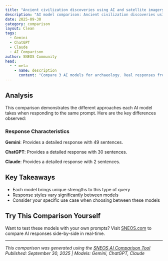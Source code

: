 ```yaml
---
title: "Ancient civilization discoveries using AI and satellite imagery"
description: "AI model comparison: Ancient civilization discoveries using AI and satellite imagery..."
date: 2025-09-30
category: comparison
layout: Clean
tags:
  - Gemini
  - ChatGPT
  - Claude
  - AI Comparison
author: SNEOS Community
head:
  - - meta
    - name: description
      content: "Compare 3 AI models for archaeology. Real responses from Gemini, ChatGPT, Claude with detailed analysis."
---
```


<ChatComparison
  title="Ancient civilization discoveries using AI and satellite imagery"
  prompt="Ancient civilization discoveries using AI and satellite imagery"
  :responses='{
    "Gemini": "The combination of AI and satellite imagery is revolutionizing archaeology and the discovery of ancient civilizations, offering unprecedented capabilities to identify, analyze, and understand past societies. Here\u0027s a breakdown of the exciting discoveries and applications:\n\n**How AI and Satellite Imagery Work Together:**\n\n*   **Satellite Imagery:**  Provides broad-scale views of the Earth\u0027s surface.  Different types of satellite data (optical, radar, multispectral) can reveal subtle variations in vegetation, soil moisture, and surface features invisible to the naked eye.  Declassified spy satellite imagery from the Cold War era is proving particularly valuable.\n*   **AI Algorithms:**\n    *   **Machine Learning (ML):**  Trained on known archaeological sites and features to recognize similar patterns in satellite imagery. This allows for automated detection of potential sites over vast areas, a task impossible for humans alone.\n    *   **Deep Learning:**  A more advanced form of ML, deep learning algorithms can identify even more complex and subtle patterns, distinguishing between natural features and human-made structures.\n    *   **Object Detection:** AI can be trained to identify specific objects or features of archaeological interest, such as mounds, walls, roads, or ancient agricultural fields.\n    *   **Change Detection:**  AI can compare satellite images taken over time to identify changes in the landscape that might indicate looting, erosion, or the growth of modern settlements that could threaten archaeological sites.\n\n**Key Discoveries and Applications:**\n\n1.  **Identification of New Archaeological Sites:**\n\n    *   **Mesopotamia (Iraq \u0026 Syria):** AI has been used to identify thousands of previously unknown archaeological sites in the Fertile Crescent, particularly in areas inaccessible due to conflict or remoteness. These include tells (artificial mounds formed by successive layers of settlement), ancient roads, and irrigation systems.\n    *   **The Americas:**\n        *   **Ancient Maya Sites:** LiDAR (Light Detection and Ranging) data, often acquired by aircraft but increasingly from satellites, combined with AI, has revealed hidden Maya cities, agricultural terraces, and road networks in the dense rainforests of Central America.\n        *   **Geoglyphs (Nazca Lines, Peru):**  AI can assist in identifying and mapping these large-scale earthworks, some of which are extremely faint and difficult to discern from the ground.\n        *   **Amazon Basin:** Discovering pre-Columbian Earthworks (roads, canals, etc.) in the Amazon, challenging the previous belief of a \u0022pristine wilderness.\u0022\n    *   **Europe:**  AI is being used to analyze aerial and satellite imagery of Roman and other ancient settlements, identifying buried structures and features.\n    *   **Ancient Egypt:** Identifying buried pyramids and other structures.\n\n2.  **Mapping and Analyzing Existing Sites:**\n\n    *   **Detailed Site Mapping:**  Satellite imagery and AI can create detailed maps of archaeological sites, showing the layout of buildings, streets, and other features.\n    *   **Understanding Settlement Patterns:** Analyzing the distribution of sites and their relationship to the landscape can provide insights into ancient settlement patterns, trade routes, and agricultural practices.\n    *   **Reconstructing Past Landscapes:**  AI can help to reconstruct ancient landscapes, showing how they looked before being altered by human activity or natural processes.\n\n3.  **Monitoring and Protecting Archaeological Sites:**\n\n    *   **Detecting Looting:**  Satellite imagery and AI can be used to monitor archaeological sites for evidence of looting and illegal excavation.\n    *   **Assessing Damage from Development:**  AI can help to assess the impact of modern development on archaeological sites and to inform preservation efforts.\n    *   **Monitoring Environmental Threats:**  AI can track the effects of erosion, climate change, and other environmental factors on archaeological sites.\n\n4.  **Predictive Modeling:**\n\n    *   **Identifying High-Potential Areas:** By analyzing environmental data, archaeological data, and other factors, AI can create predictive models that identify areas with a high probability of containing undiscovered archaeological sites.\n    *   **Understanding Site Formation Processes:**  AI can help to model the processes that led to the formation of archaeological sites, providing insights into how they were used and how they have changed over time.\n\n**Examples of Specific Projects and Research:**\n\n*   **GlobalXplorer:** A platform that allowed citizen scientists to analyze satellite imagery to identify potential archaeological sites.  (Now inactive, but a proof of concept)\n*   **Endangered Archaeology in the Middle East and North Africa (EAMENA) Project:**  Uses satellite imagery to monitor archaeological sites threatened by conflict and development in the region.\n*   **University of South Florida\u0027s Mapping Ancient America Project (MAAP):**  Uses LiDAR and satellite imagery to map ancient Maya sites.\n*   **Penn Museum\u0027s CAARI project in Cyprus:** Uses AI and Satellite data to discover unknown archaeological sites.\n\n**Challenges and Limitations:**\n\n*   **Data Quality and Resolution:** The quality and resolution of satellite imagery can vary, affecting the accuracy of AI-based analyses. Cloud cover can be a major obstacle.\n*   **Ground Truthing:**  AI-based analyses need to be validated by on-the-ground archaeological surveys and excavations to confirm the presence and nature of the identified sites.\n*   **Algorithm Bias:**  AI algorithms can be biased by the data they are trained on, leading to inaccurate or misleading results.\n*   **Access to Data:**  Access to high-resolution satellite imagery and powerful computing resources can be a barrier for some researchers.\n*   **Ethical Considerations:** The use of AI in archaeology raises ethical questions about data privacy, ownership, and the potential for misuse of the technology (e.g., by looters).\n\n**Future Directions:**\n\n*   **Increased Automation:**  AI will become even more automated, allowing for faster and more efficient analysis of satellite imagery.\n*   **Integration of Multiple Data Sources:**  AI will be used to integrate data from multiple sources, including satellite imagery, LiDAR, aerial photography, and ground-based surveys.\n*   **Improved Visualization:**  AI will be used to create more realistic and interactive visualizations of ancient landscapes and archaeological sites.\n*   **Citizen Science Initiatives:**  AI-powered platforms will enable citizen scientists to contribute to archaeological research by analyzing satellite imagery and other data.\n*   **Increased Collaboration:**  Greater collaboration between archaeologists, computer scientists, and other experts will be essential to fully realize the potential of AI in archaeology.\n\nIn conclusion, AI and satellite imagery are transforming archaeology by providing powerful new tools for discovering, mapping, analyzing, and protecting ancient civilizations. While challenges remain, the potential benefits are enormous, promising to unlock a deeper understanding of our past.  The field is rapidly evolving, and we can expect even more exciting discoveries in the years to come.\n",
    "ChatGPT": "Ancient civilizations have long fascinated researchers, and recent advances in AI (Artificial Intelligence) and satellite imagery have revolutionized how archaeologists discover and study these past societies. Here are some key ways AI and satellite imagery have contributed to discoveries related to ancient civilizations:\n\n### 1. Site Detection and Mapping\n- **Identifying Hidden Structures:** Satellite images provide a broad view of terrain, and AI algorithms can analyze these images to detect patterns, shapes, and anomalies that indicate the presence of ancient structures such as temples, roads, walls, and buildings. For example, AI can highlight subtle variations in vegetation or soil that may indicate buried ruins.\n- **Automated Site Recognition:** Traditional site discovery can be labor-intensive. AI models trained on known archaeological features can automatically scan large satellite datasets to identify potential new sites, streamlining the search process.\n\n### 2. Landscape and Environmental Reconstruction\n- AI combined with satellite data helps reconstruct ancient environments by identifying changes in water courses, deforestation patterns, and land use typical of ancient civilizations.\n- This assists researchers in understanding how civilizations adapted to their environment or why they may have declined.\n\n### 3. Case Studies and Notable Discoveries\n- **Mayan Civilization:** Using AI and satellite imagery, researchers have uncovered thousands of unknown Mayan structures beneath dense jungle canopy in Central America. Lidar (Light Detection and Ranging) combined with AI allowed archaeologists to map extensive city complexes, plazas, and roads.\n- **Egyptian Archaeology:** Satellite imagery has been employed to locate lost pyramids and settlements in the Egyptian desert. AI has helped detect patterns not easily visible to human analysts.\n- **Angkor Wat and Khmer Empire:** Satellite data analyzed with AI helped map the complex water management systems and urban sprawl of the ancient Khmer civilization.\n- **Mesopotamian Sites:** AI has been applied to satellite data to find remnants of lost Mesopotamian cities and irrigation networks submerged or buried under modern developments.\n- **Peruvian Civilization:** In the arid terrains of Peru, AI with satellite data has helped identify ancient agricultural terraces and settlement sites.\n\n### 4. Benefits of AI and Satellite Imagery in Archaeology\n- **Non-invasive exploration:** Researchers can locate and study sites without disturbing the ground.\n- **Cost-effective:** Satellite imagery covers vast areas quickly and cheaply compared to ground surveys.\n- **Preservation of sites:** Early detection helps protect sites from damage and looting.\n- **Handling Big Data:** AI handles large data volumes from satellites, extracting meaningful insights.\n\n### 5. Challenges and Considerations\n- Data resolution and availability can limit detection.\n- AI algorithms require training on high-quality labeled data.\n- Interpreting results still requires domain expertise.\n- Ethical concerns about revealing locations that may be vulnerable to looting.\n\n---\n\n### Summary\nThe fusion of AI and satellite imagery is ushering in a new age of archaeological discovery by enabling researchers to detect, map, and analyze ancient civilizations hidden beneath natural and human-made landscapes. This technology continues to uncover lost cities, settlement patterns, and ancient infrastructure, significantly advancing our understanding of human history.\n\n---\n\nIf you want, I can provide specific examples, details on AI techniques used, or recent news articles on this topic!",
    "Claude": "# AI and Satellite Imagery Revolutionizing Archaeological Discoveries\n\nThe combination of artificial intelligence and satellite technology has transformed archaeology, enabling researchers to identify ancient civilizations from space with unprecedented precision and scale.\n\n## Major Recent Discoveries\n\n### **Egypt**\n- **Lost settlements in the Nile Delta**: AI analysis of satellite data revealed dozens of previously unknown ancient Egyptian sites\n- **Hidden pyramids**: Thermal imaging satellites detected subsurface pyramid structures near Giza\n- **Ancient trade routes**: Machine learning algorithms mapped extensive networks of desert caravan paths\n\n### **Maya Civilization**\n- **Guatemala\u0027s Mirador-Calakmul complex**: LIDAR revealed a massive 650-square-mile Maya settlement\n- **Belize discoveries**: Over 60,000 previously unknown Maya structures identified through jungle canopy\n- **Elevated causeways**: Extensive road networks connecting Maya cities across difficult terrain\n\n### **Cambodia**\n- **Angkor complex expansion**: Revealed the true extent of Angkor to be much larger than previously thought\n- **Hydraulic engineering**: Discovered sophisticated water management systems spanning hundreds of square kilometers\n\n## Key Technologies\n\n### **Satellite Imaging Techniques**\n- **Multispectral imaging**: Reveals subsurface features invisible to human eye\n- **LIDAR (Light Detection and Ranging)**: Penetrates dense vegetation to map ground structures\n- **Synthetic Aperture Radar (SAR)**: Works through clouds and darkness\n- **Thermal imaging**: Detects temperature variations indicating buried structures\n\n### **AI Applications**\n- **Pattern recognition**: Identifies geometric shapes suggesting human construction\n- **Change detection**: Compares historical satellite images to spot anomalies\n- **Predictive modeling**: Suggests likely locations for undiscovered sites\n- **Automated mapping**: Processes vast datasets faster than human researchers\n\n## Notable Projects and Platforms\n\n### **GlobalXplorer**\n- Crowdsourced platform where volunteers help analyze satellite imagery\n- Led by archaeologist Sarah Parcak\n- Has identified thousands of potential archaeological sites\n\n### **Space Archaeology**\n- NASA partnerships with archaeological institutions\n- European Space Agency\u0027s cultural heritage initiatives\n- Commercial satellite companies providing high-resolution imagery\n\n## Impact on Archaeology\n\n### **Scale and Speed**\n- Can survey thousands of square kilometers in days rather than decades\n- Reduces fieldwork costs and risks in dangerous regions\n- Enables systematic rather than opportunistic discoveries\n\n### **Non-invasive Exploration**\n- Preserves sites by reducing need for exploratory excavation\n- Helps prioritize which sites warrant physical investigation\n- Documents sites before they\u0027re damaged by development or looting\n\n### **Remote and Dangerous Areas**\n- Enables exploration of conflict zones, dense jungles, and remote deserts\n- Overcomes political and logistical barriers to fieldwork\n\n## Recent Breakthrough Discoveries\n\n### **2023-2024 Highlights**\n- **Amazon rainforest**: Extensive pre-Columbian settlements in Brazil\n- **Sahara Desert**: Networks of ancient settlements and trade routes\n- **Central Asia**: Silk Road trading posts and fortified cities\n- **Pacific Islands**: Previously unknown settlement patterns\n\n## Challenges and Limitations\n\n### **Technical Challenges**\n- **Resolution limits**: Some features too small for current satellite technology\n- **Environmental interference**: Cloud cover, vegetation, and seasonal changes\n- **False positives**: Natural formations that mimic human-made structures\n\n### **Archaeological Concerns**\n- **Ground-truthing**: Satellite finds must still be verified through fieldwork\n- **Contextual information**: Lacks the detailed cultural context from traditional excavation\n- **Looting risks**: Publishing locations can attract treasure hunters\n\n## Future Developments\n\n### **Emerging Technologies**\n- **Hyperspectral imaging**: Even more detailed analysis of surface materials\n- **AI advancement**: More sophisticated pattern recognition and predictive capabilities\n- **Quantum sensors**: Could detect even subtler subsurface features\n- **Real-time monitoring**: Continuous surveillance to protect known sites\n\n### **Collaborative Approaches**\n- **Open data initiatives**: Making satellite imagery freely available to researchers\n- **Interdisciplinary teams**: Combining archaeologists, computer scientists, and remote sensing experts\n- **International cooperation**: Sharing resources and expertise across borders\n\nThis technological revolution is not just finding new sites\u2014it\u0027s fundamentally changing how we understand the scope and complexity of ancient civilizations, revealing that human societies were far more extensive and sophisticated than previously imagined."
  }'
  published-date="11:53"
/>

## Analysis

This comparison demonstrates the different approaches each AI model takes when responding to the same prompt. Here are the key differences observed:

### Response Characteristics

**Gemini**: Provides a detailed response with 49 sentences. 

**ChatGPT**: Provides a detailed response with 30 sentences. 

**Claude**: Provides a detailed response with 2 sentences. 

## Key Takeaways

- Each model brings unique strengths to this type of query
- Response styles vary significantly between models
- Consider your specific use case when choosing between these models

## Try This Comparison Yourself

Want to test these models with your own prompts? Visit [SNEOS.com](https://sneos.com) to compare AI responses side-by-side in real-time.

---

*This comparison was generated using the [SNEOS AI Comparison Tool](https://sneos.com)*
*Published: September 30, 2025 | Models: Gemini, ChatGPT, Claude*

